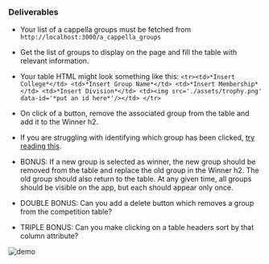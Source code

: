 <!-- Congrats! You are a building a website for the the Collegiate A Cappella Network. Below are the app deliverables.

### Getting Started

You will be using the [json-server](https://github.com/typicode/json-server) package to mock an external API. You can make the same RESTful requests to this server that you would to any API. If you haven't yet, install json-server.
```bash
npm install -g json-server
```

Then run the server with:
```bash
json-server db.json
```

This will serve your code on http://localhost:3000. -->

### Deliverables

- Your list of a cappella groups must be fetched from `http://localhost:3000/a_cappella_groups`

- Get the list of groups to display on the page and fill the table with relevant information.

- Your table HTML might look something like this: `<tr><td>*Insert College*</td> <td>*Insert Group Name*</td> <td>*Insert Membership*</td> <td>*Insert Division*</td> <td><img src='./assets/trophy.png' data-id='*put an id here*'/></td> </tr>`

- On click of a button, remove the associated group from the table and add it to the Winner h2.

- If you are struggling with identifying which group has been clicked, [try reading this](https://developer.mozilla.org/en-US/docs/Learn/HTML/Howto/Use_data_attributes).

- BONUS: If a new group is selected as winner, the new group should be removed from the table and replace the old group in the Winner h2. The old group should also return to the table. At any given time, all groups should be visible on the app, but each should appear only once.

- DOUBLE BONUS: Can you add a delete button which removes a group from the competition table?

- TRIPLE BONUS: Can you make clicking on a table headers sort by that column attribute?

![demo](assets/app.gif)
